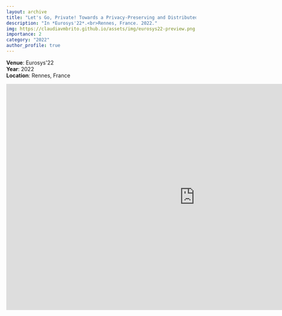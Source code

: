 ```yaml
---
layout: archive
title: "Let's Go, Private! Towards a Privacy-Preserving and Distributed Machine Learning System"
description: "In *Eurosys'22*.<br>Rennes, France. 2022."
img: https://claudiavmbrito.github.io/assets/img/eurosys22-preview.png
importance: 2
category: "2022"
author_profile: true
---
```



**Venue**: Eurosys'22<br>
**Year**: 2022<br>
**Location**: Rennes, France<br>

<embed src="https://claudiavmbrito.github.io/files/eurosys/poster_eurodw_final.pdf" width="1000px" height="600px" />

